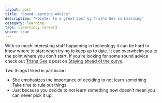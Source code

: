 ```yaml
---
layout: post
title: "Sound Learning Advice"
description: "Pointer to a great post by Trisha Gee on Learning"
category: learning
tags: [learning, career]
share: true
---
```


With so much interesting stuff happening in technology it can be hard to know where to start when trying to keep up to date. It can overwhelm you to the point where you don't start. If you're looking for some sound advice check out [Trisha Gee](https://twitter.com/trisha_gee)'s post on [Staying ahead of the curve](http://trishagee.github.io/post/staying_ahead_of_the_curve/). 

Two things I liked in particular:

* She emphasizes the importance of deciding to not learn something. Take time to rule out things.
* Just because you decide to not learn something now doesn't mean you can never pick it up. 

